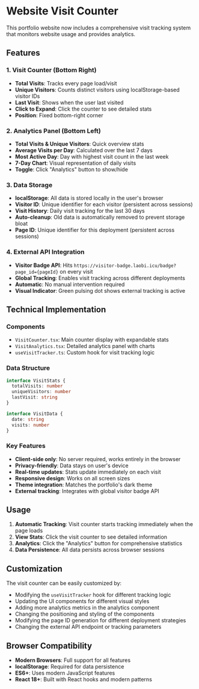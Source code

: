 # Website Visit Counter

This portfolio website now includes a comprehensive visit tracking system that monitors website usage and provides analytics.

## Features

### 1. Visit Counter (Bottom Right)
- **Total Visits**: Tracks every page load/visit
- **Unique Visitors**: Counts distinct visitors using localStorage-based visitor IDs
- **Last Visit**: Shows when the user last visited
- **Click to Expand**: Click the counter to see detailed stats
- **Position**: Fixed bottom-right corner

### 2. Analytics Panel (Bottom Left)
- **Total Visits & Unique Visitors**: Quick overview stats
- **Average Visits per Day**: Calculated over the last 7 days
- **Most Active Day**: Day with highest visit count in the last week
- **7-Day Chart**: Visual representation of daily visits
- **Toggle**: Click "Analytics" button to show/hide

### 3. Data Storage
- **localStorage**: All data is stored locally in the user's browser
- **Visitor ID**: Unique identifier for each visitor (persistent across sessions)
- **Visit History**: Daily visit tracking for the last 30 days
- **Auto-cleanup**: Old data is automatically removed to prevent storage bloat
- **Page ID**: Unique identifier for this deployment (persistent across sessions)

### 4. External API Integration
- **Visitor Badge API**: Hits `https://visitor-badge.laobi.icu/badge?page_id={pageId}` on every visit
- **Global Tracking**: Enables visit tracking across different deployments
- **Automatic**: No manual intervention required
- **Visual Indicator**: Green pulsing dot shows external tracking is active

## Technical Implementation

### Components
- `VisitCounter.tsx`: Main counter display with expandable stats
- `VisitAnalytics.tsx`: Detailed analytics panel with charts
- `useVisitTracker.ts`: Custom hook for visit tracking logic

### Data Structure
```typescript
interface VisitStats {
  totalVisits: number
  uniqueVisitors: number
  lastVisit: string
}

interface VisitData {
  date: string
  visits: number
}
```

### Key Features
- **Client-side only**: No server required, works entirely in the browser
- **Privacy-friendly**: Data stays on user's device
- **Real-time updates**: Stats update immediately on each visit
- **Responsive design**: Works on all screen sizes
- **Theme integration**: Matches the portfolio's dark theme
- **External tracking**: Integrates with global visitor badge API

## Usage

1. **Automatic Tracking**: Visit counter starts tracking immediately when the page loads
2. **View Stats**: Click the visit counter to see detailed information
3. **Analytics**: Click the "Analytics" button for comprehensive statistics
4. **Data Persistence**: All data persists across browser sessions

## Customization

The visit counter can be easily customized by:
- Modifying the `useVisitTracker` hook for different tracking logic
- Updating the UI components for different visual styles
- Adding more analytics metrics in the analytics component
- Changing the positioning and styling of the components
- Modifying the page ID generation for different deployment strategies
- Changing the external API endpoint or tracking parameters

## Browser Compatibility

- **Modern Browsers**: Full support for all features
- **localStorage**: Required for data persistence
- **ES6+**: Uses modern JavaScript features
- **React 18+**: Built with React hooks and modern patterns
